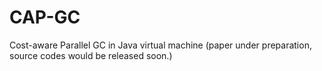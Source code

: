 CAP-GC
======

Cost-aware Parallel GC in Java virtual machine (paper under preparation, source codes would be released soon.)
